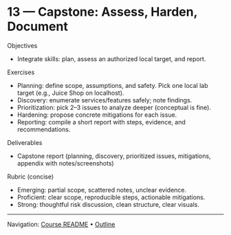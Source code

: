 # 13 — Capstone: Assess, Harden, Document

Objectives
- Integrate skills: plan, assess an authorized local target, and report.

Exercises
- Planning: define scope, assumptions, and safety. Pick one local lab target (e.g., Juice Shop on localhost).
- Discovery: enumerate services/features safely; note findings.
- Prioritization: pick 2–3 issues to analyze deeper (conceptual is fine).
- Hardening: propose concrete mitigations for each issue.
- Reporting: compile a short report with steps, evidence, and recommendations.

Deliverables
- Capstone report (planning, discovery, prioritized issues, mitigations, appendix with notes/screenshots)

Rubric (concise)
- Emerging: partial scope, scattered notes, unclear evidence.
- Proficient: clear scope, reproducible steps, actionable mitigations.
- Strong: thoughtful risk discussion, clean structure, clear visuals.

---
Navigation: [Course README](../../README.md) • [Outline](../../docs/outline.md)